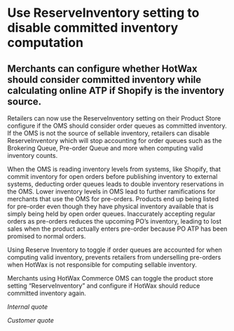 # Use ReserveInventory setting to disable committed inventory computation

## Merchants can configure whether HotWax should consider committed inventory while calculating online ATP if Shopify is the inventory source.

Retailers can now use the ReserveInventory setting on their Product Store configure if the OMS should consider order queues as committed inventory. If the OMS is not the source of sellable inventory, retailers can disable ReserveInventory which will stop accounting for order queues such as the Brokering Queue, Pre-order Queue and more when computing valid inventory counts.

When the OMS is reading inventory levels from systems, like Shopify, that commit inventory for open orders before publishing inventory to external systems, deducting order queues leads to double inventory reservations in the OMS. Lower inventory levels in OMS lead to further ramifications for merchants that use the OMS for pre-orders. Products end up being listed for pre-order even though they have physical inventory available that is simply being held by open order queues. Inaccurately accepting regular orders as pre-orders reduces the upcoming PO’s inventory, leading to lost sales when the product actually enters pre-order because PO ATP has been promised to normal orders.

Using Reserve Inventory to toggle if order queues are accounted for when computing valid inventory, prevents retailers from underselling pre-orders when HotWax is not responsible for computing sellable inventory.

Merchants using HotWax Commerce OMS can toggle the product store setting “ReserveInventory” and configure if HotWax should reduce committed inventory again.

*Internal quote* 

*Customer quote*
